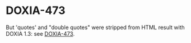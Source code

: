 # DOXIA-473

But 'quotes' and "double quotes" were stripped from HTML result with DOXIA 1.3:
see [DOXIA-473](https://issues.apache.org/jira/browse/DOXIA-473).
